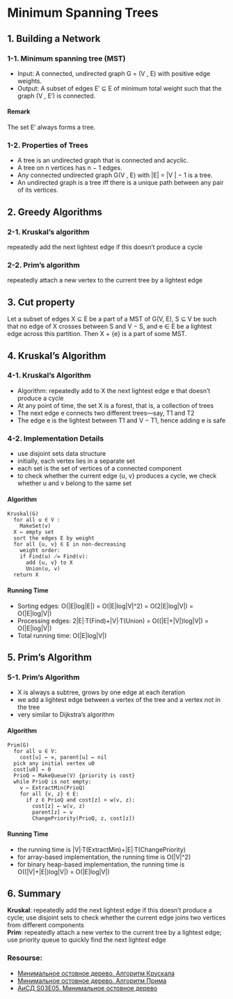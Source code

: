 # Minimum Spanning Trees
## 1. Building a Network
### 1-1. Minimum spanning tree (MST)
* Input: A connected, undirected graph G = (V , E) with positive edge weights.
* Output: A subset of edges E′ ⊆ E of minimum total weight such that the graph (V , E′) is connected.

#### Remark
The set E′ always forms a tree.

### 1-2. Properties of Trees
* A tree is an undirected graph that is connected and acyclic.
* A tree on n vertices has n − 1 edges.
* Any connected undirected graph G(V , E) with |E| = |V | − 1 is a tree.
* An undirected graph is a tree iff there is a unique path between any pair of its vertices.

## 2. Greedy Algorithms
### 2-1. Kruskal’s algorithm
repeatedly add the next lightest edge if this doesn’t produce a cycle
### 2-2. Prim’s algorithm
repeatedly attach a new vertex to the current tree by a lightest edge

## 3. Cut property
Let a subset of edges X ⊆ E be a part of a MST of G(V, E), S ⊆ V be such that no edge of X crosses between S and V − S, and e ∈ E be a lightest edge across this partition. Then X + {e} is a part of some MST.

## 4. Kruskal’s Algorithm
### 4-1. Kruskal’s Algorithm
* Algorithm: repeatedly add to X the next lightest edge e that doesn’t produce a cycle
* At any point of time, the set X is a forest, that is, a collection of trees
* The next edge e connects two different trees—say, T1 and T2
* The edge e is the lightest between T1 and V − T1, hence adding e is safe

### 4-2. Implementation Details
* use disjoint sets data structure
* initially, each vertex lies in a separate set
* each set is the set of vertices of a connected component
* to check whether the current edge {u, v} produces a cycle, we check whether u and v belong to the same set

#### Algorithm
```
Kruskal(G)
  for all u ∈ V :
    MakeSet(v)
  X ← empty set
  sort the edges E by weight
  for all {u, v} ∈ E in non-decreasing
    weight order:
    if Find(u) ̸= Find(v):
      add {u, v} to X
      Union(u, v)
  return X
 ```
 
#### Running Time
* Sorting edges: O(|E|log|E|) = O(|E|log|V|^2) = O(2|E|log|V|) = O(|E|log|V|)
* Processing edges: 2|E|·T(Find)+|V|·T(Union) = O((|E|+|V|)log|V|) = O(|E|log|V|)
* Total running time: O(|E|log|V|)

## 5. Prim’s Algorithm
### 5-1. Prim’s Algorithm
* X is always a subtree, grows by one edge at each iteration
* we add a lightest edge between a vertex of the tree and a vertex not in the tree
* very similar to Dijkstra’s algorithm

#### Algorithm
```
Prim(G)
  for all u ∈ V:
    cost[u] ← ∞, parent[u] ← nil
  pick any initial vertex u0
  cost[u0] ← 0
  PrioQ ← MakeQueue(V) {priority is cost}
  while PrioQ is not empty:
    v ← ExtractMin(PrioQ)
    for all {v, z} ∈ E:
      if z ∈ PrioQ and cost[z] > w(v, z):
        cost[z] ← w(v, z)
        parent[z] ← v
        ChangePriority(PrioQ, z, cost[z])
```

#### Running Time
* the running time is |V|·T(ExtractMin)+|E|·T(ChangePriority)
* for array-based implementation, the running time is O(|V|^2)
* for binary heap-based implementation, the running time is O((|V|+|E|)log|V|) = O(|E|log|V|)

## 6. Summary
**Kruskal**: repeatedly add the next lightest edge if this doesn’t produce a cycle; use disjoint sets to check whether the current edge joins two vertices from different components</br>
**Prim**: repeatedly attach a new vertex to the current tree by a lightest edge; use priority queue to quickly find the next lightest edge</br>
### Resourse:
* [Минимальное остовное дерево. Алгоритм Крускала](https://e-maxx.ru/algo/mst_kruskal)
* [Минимальное остовное дерево. Алгоритм Прима](https://e-maxx.ru/algo/mst_prim)
* [АиСД S03E05. Минимальное остовное дерево](https://www.youtube.com/watch?v=aKSyWOwl9cQ)